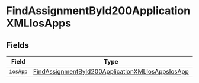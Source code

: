 # FindAssignmentById200ApplicationXMLIosApps


## Fields

| Field                                                                                                                           | Type                                                                                                                            | Required                                                                                                                        | Description                                                                                                                     |
| ------------------------------------------------------------------------------------------------------------------------------- | ------------------------------------------------------------------------------------------------------------------------------- | ------------------------------------------------------------------------------------------------------------------------------- | ------------------------------------------------------------------------------------------------------------------------------- |
| `iosApp`                                                                                                                        | [FindAssignmentById200ApplicationXMLIosAppsIosApp](../../models/operations/findassignmentbyid200applicationxmliosappsiosapp.md) | :heavy_minus_sign:                                                                                                              | N/A                                                                                                                             |